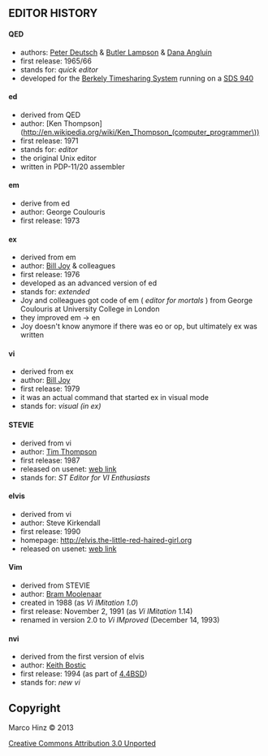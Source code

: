 EDITOR HISTORY
--------------

#### QED

- authors: [Peter Deutsch](http://en.wikipedia.org/wiki/L_Peter_Deutsch) & [Butler Lampson](http://en.wikipedia.org/wiki/Butler_Lampson) & [Dana Angluin](http://en.wikipedia.org/wiki/Dana_Angluin)
- first release: 1965/66
- stands for: _quick editor_
- developed for the [Berkely Timesharing System](http://en.wikipedia.org/wiki/Berkeley_Timesharing_System) running on a [SDS 940](http://en.wikipedia.org/wiki/SDS_940)

#### ed

- derived from QED
- author: [Ken Thompson](http://en.wikipedia.org/wiki/Ken_Thompson_(computer_programmer\))
- first release: 1971
- stands for: _editor_
- the original Unix editor
- written in PDP-11/20 assembler

#### em

- derive from ed
- author: George Coulouris
- first release: 1973

#### ex

- derived from em
- author: [Bill Joy](http://en.wikipedia.org/wiki/Bill_Joy) & colleagues
- first release: 1976
- developed as an advanced version of ed
- stands for: _extended_
- Joy and colleagues got code of em ( _editor for mortals_ ) from George Coulouris at University College in London
- they improved em -> en
- Joy doesn't know anymore if there was eo or op, but ultimately ex was written

#### vi

- derived from ex
- author: [Bill Joy](http://en.wikipedia.org/wiki/Bill_Joy)
- first release: 1979
- it was an actual command that started ex in visual mode
- stands for: _visual (in ex)_

#### STEVIE

- derived from vi
- author: [Tim Thompson](http://nosuch.com/tjt)
- first release: 1987
- released on usenet: [web link](https://groups.google.com/forum/#!original/comp.sys.atari.st/J65TpLBhfss/Mop3jYhvuY0J)
- stands for: _ST Editor for VI Enthusiasts_

#### elvis

- derived from vi
- author: Steve Kirkendall
- first release: 1990
- homepage: http://elvis.the-little-red-haired-girl.org
- released on usenet: [web link](https://groups.google.com/forum/#!original/comp.editors/rdUYDzANsMw/ErR-8j1VCfQJ)

#### Vim

- derived from STEVIE
- author: [Bram Moolenaar](http://en.wikipedia.org/wiki/Bram_Moolenaar)
- created in 1988 (as _Vi IMitation 1.0_)
- first release: November 2, 1991 (as _Vi IMitation_ 1.14)
- renamed in version 2.0 to _Vi IMproved_ (December 14, 1993)

#### nvi

- derived from the first version of elvis
- author: [Keith Bostic](http://en.wikipedia.org/wiki/Keith_Bostic)
- first release: 1994 (as part of [4.4BSD](http://en.wikipedia.org/wiki/Berkeley_Software_Distribution))
- stands for: _new vi_

Copyright
---------

Marco Hinz © 2013

[Creative Commons Attribution 3.0 Unported](http://creativecommons.org/licenses/by/3.0/legalcode)
